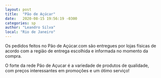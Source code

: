 ```yaml
---
layout: post
title:  "Pão de Açúcar"
date:   2020-08-15 19:56:19 -0300
categories: sp
author: "Leandro Silva"
local: "Rio de Janeiro"
---
```


Os pedidos feitos no Pão de Açúcar.com são entregues por lojas físicas de acordo com a região de entrega escolhida e informada no momento da compra.

O forte da rede Pão de Açucar é a variedade de produtos de qualidade, com preços interessantes em promoções e um ótimo serviço!